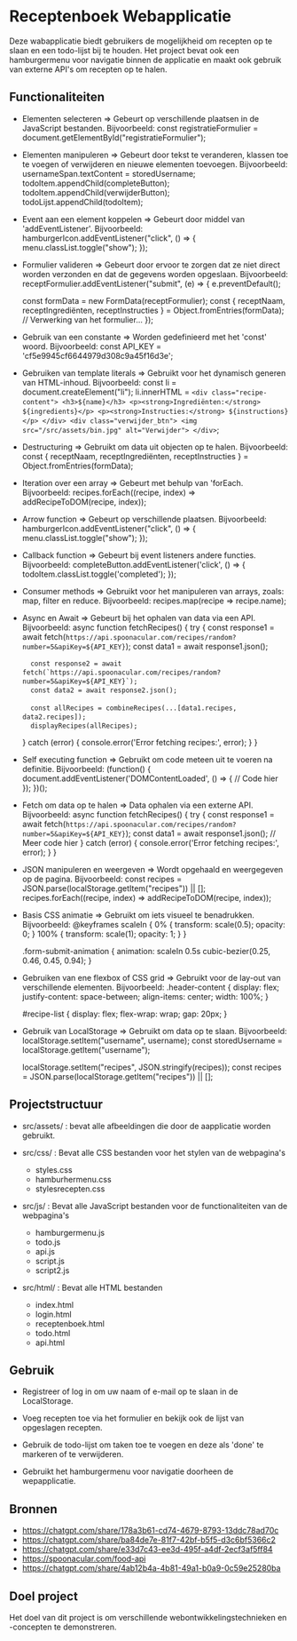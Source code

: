 # Receptenboek Webapplicatie

Deze wabapplicatie biedt gebruikers de mogelijkheid om recepten op te slaan en een todo-lijst bij te houden. Het project bevat ook een hamburgermenu voor navigatie binnen de applicatie en maakt ook gebruik van externe API's om recepten op te halen. 

## Functionaliteiten

- Elementen selecteren => Gebeurt op verschillende plaatsen in de JavaScript bestanden. Bijvoorbeeld:
    const registratieFormulier = document.getElementById("registratieFormulier");

- Elementen manipuleren => Gebeurt door tekst te veranderen, klassen toe te voegen of verwijderen en nieuwe elementen toevoegen. Bijvoorbeeld:
    usernameSpan.textContent = storedUsername;
    todoItem.appendChild(completeButton);
    todoItem.appendChild(verwijderButton);
    todoLijst.appendChild(todoItem);

- Event aan een element koppelen => Gebeurt door middel van 'addEventListener'. Bijvoorbeeld:
    hamburgerIcon.addEventListener("click", () => {
    menu.classList.toggle("show");
    });

- Formulier valideren => Gebeurt door ervoor te zorgen dat ze niet direct worden verzonden en dat de gegevens worden opgeslaan. Bijvoorbeeld:
    receptFormulier.addEventListener("submit", (e) => {
    e.preventDefault();
    
    const formData = new FormData(receptFormulier);
    const { receptNaam, receptIngrediënten, receptInstructies } = Object.fromEntries(formData);
    // Verwerking van het formulier...
    });

- Gebruik van een constante => Worden gedefinieerd met het 'const' woord. Bijvoorbeeld:
    const API_KEY = 'cf5e9945cf6644979d308c9a45f16d3e';

- Gebruiken van template literals => Gebruikt voor het dynamisch generen van HTML-inhoud. Bijvoorbeeld:
    const li = document.createElement("li");
    li.innerHTML = `
        <div class="recipe-content">
            <h3>${name}</h3>
            <p><strong>Ingrediënten:</strong> ${ingredients}</p>
            <p><strong>Instructies:</strong> ${instructions}</p>
        </div>
        <div class="verwijder_btn">
            <img src="/src/assets/bin.jpg" alt="Verwijder">
        </div>
    `;

- Destructuring => Gebruikt om data uit objecten op te halen. Bijvoorbeeld:
    const { receptNaam, receptIngrediënten, receptInstructies } = Object.fromEntries(formData);

- Iteration over een array => Gebeurt met behulp van 'forEach. Bijvoorbeeld:
    recipes.forEach((recipe, index) => addRecipeToDOM(recipe, index));

- Arrow function => Gebeurt op verschillende plaatsen. Bijvoorbeeld:
    hamburgerIcon.addEventListener("click", () => {
    menu.classList.toggle("show");
    });

- Callback function => Gebeurt bij event listeners andere functies. Bijvoorbeeld:
    completeButton.addEventListener('click', () => {
    todoItem.classList.toggle('completed');
    });

- Consumer methods => Gebruikt voor het manipuleren van arrays, zoals: map, filter en reduce. Bijvoorbeeld:
    recipes.map(recipe => recipe.name);

- Async en Await => Gebeurt bij het ophalen van data via een API. Bijvoorbeeld:
    async function fetchRecipes() {
    try {
        const response1 = await fetch(`https://api.spoonacular.com/recipes/random?number=5&apiKey=${API_KEY}`);
        const data1 = await response1.json();
        
        const response2 = await fetch(`https://api.spoonacular.com/recipes/random?number=5&apiKey=${API_KEY}`);
        const data2 = await response2.json();

        const allRecipes = combineRecipes(...[data1.recipes, data2.recipes]);
        displayRecipes(allRecipes);
    } catch (error) {
        console.error('Error fetching recipes:', error);
    }
    }   

- Self executing function => Gebruikt om code meteen uit te voeren na definitie. Bijvoorbeeld:
    (function() {
    document.addEventListener('DOMContentLoaded', () => {
        // Code hier
    });
    })();

- Fetch om data op te halen => Data ophalen via een externe API. Bijvoorbeeld:
    async function fetchRecipes() {
    try {
        const response1 = await fetch(`https://api.spoonacular.com/recipes/random?number=5&apiKey=${API_KEY}`);
        const data1 = await response1.json();
        // Meer code hier
    } catch (error) {
        console.error('Error fetching recipes:', error);
    }
    }   

- JSON manipuleren en weergeven => Wordt opgehaald en weergegeven op de pagina. Bijvoorbeeld:
    const recipes = JSON.parse(localStorage.getItem("recipes")) || [];
    recipes.forEach((recipe, index) => addRecipeToDOM(recipe, index));

- Basis CSS animatie => Gebruikt om iets visueel te benadrukken. Bijvoorbeeld:
    @keyframes scaleIn {
    0% {
        transform: scale(0.5);
        opacity: 0;
    }
    100% {
        transform: scale(1);
        opacity: 1;
    }
    }

    .form-submit-animation {
        animation: scaleIn 0.5s cubic-bezier(0.25, 0.46, 0.45, 0.94);
    }

- Gebruiken van ene flexbox of CSS grid => Gebruikt voor de lay-out van verschillende elementen. Bijvoorbeeld:
    .header-content {
    display: flex;
    justify-content: space-between;
    align-items: center;
    width: 100%;
    }

    #recipe-list {
        display: flex;
        flex-wrap: wrap;
        gap: 20px;
    }

- Gebruik van LocalStorage => Gebruikt om data op te slaan. Bijvoorbeeld:
    localStorage.setItem("username", username);
    const storedUsername = localStorage.getItem("username");

    localStorage.setItem("recipes", JSON.stringify(recipes));
    const recipes = JSON.parse(localStorage.getItem("recipes")) || [];



## Projectstructuur

- src/assets/ : bevat alle afbeeldingen die door de aapplicatie worden gebruikt.

- src/css/ : Bevat alle CSS bestanden voor het stylen van de webpagina's
    - styles.css
    - hamburhermenu.css
    - stylesrecepten.css

- src/js/ : Bevat alle JavaScript bestanden voor de functionaliteiten van de webpagina's
    - hamburgermenu.js
    - todo.js
    - api.js
    - script.js
    - script2.js

- src/html/ : Bevat alle HTML bestanden
    - index.html
    - login.html
    - receptenboek.html
    - todo.html
    - api.html


## Gebruik

- Registreer of log in om uw naam of e-mail op te slaan in de LocalStorage.

- Voeg recepten toe via het formulier en bekijk ook de lijst van opgeslagen recepten.

- Gebruik de todo-lijst om taken toe te voegen en deze als 'done' te markeren of te verwijderen.

- Gebruikt het hamburgermenu voor navigatie doorheen de wepapplicatie.

## Bronnen

- https://chatgpt.com/share/178a3b61-cd74-4679-8793-13ddc78ad70c
- https://chatgpt.com/share/ba84de7e-81f7-42bf-b5f5-d3c6bf5366c2
- https://chatgpt.com/share/e33d7c43-ee3d-495f-a4df-2ecf3af5ff84
- https://spoonacular.com/food-api
- https://chatgpt.com/share/4ab12b4a-4b81-49a1-b0a9-0c59e25280ba

## Doel project

Het doel van dit project is om verschillende webontwikkelingstechnieken en -concepten te demonstreren.
